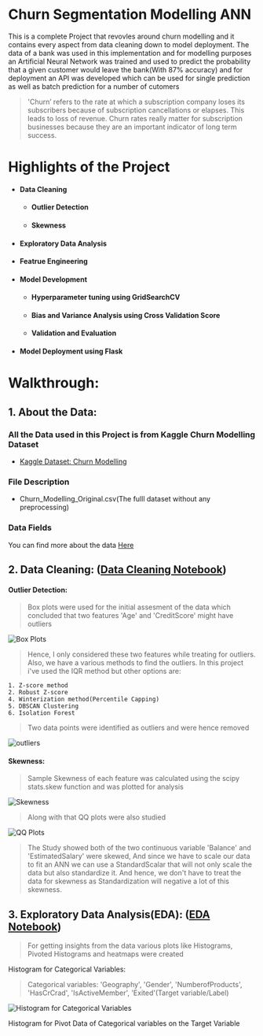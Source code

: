 # Churn Segmentation Modelling ANN

This is a complete Project that revovles around churn modelling and it contains every aspect from data cleaning down to model deployment. The data of a bank was used in this implementation and for modelling purposes an Artificial Neural Network was trained and used to predict the probability that a given customer would leave the bank(With 87% accuracy) and for deployment an API was developed which can be used for single prediction as well as batch prediction for a number of cutomers

> 'Churn’ refers to the rate at which a subscription company loses its subscribers because of subscription cancellations or elapses. This leads to loss of revenue. Churn rates really matter for subscription businesses because they are an important indicator of long term success.  
# Highlights of the Project

- #### Data Cleaning
    - #### Outlier Detection
    - #### Skewness
- #### Exploratory Data Analysis
- #### Featrue Engineering
- #### Model Development
    - #### Hyperparameter tuning using GridSearchCV
    - #### Bias and Variance Analysis using Cross Validation Score
    - #### Validation and Evaluation
- #### Model Deployment using Flask 

# Walkthrough:

## 1. About the Data:

### All the Data used in this Project is from Kaggle Churn Modelling Dataset  

- [Kaggle Dataset: Churn Modelling](https://www.kaggle.com/shrutimechlearn/churn-modelling)  

### File Description

- Churn_Modelling_Original.csv(The fulll dataset without any preprocessing)

### Data Fields

You can find more about the data [Here](https://www.kaggle.com/shrutimechlearn/churn-modelling)

## 2. Data Cleaning: ([Data Cleaning Notebook](https://github.com/ITrustNumbers/Churn_Segmentation_Modelling_ANN/blob/master/Data_Cleaning_and_EDA.ipynb))

#### Outlier Detection:

> Box plots were used for the initial assesment of the data which concluded that two features 'Age' and 'CreditScore' might have outliers

![Box Plots](https://github.com/ITrustNumbers/Churn_Segmentation_Modelling_ANN/blob/master/Visualizations/Box_Plots.png)  

> Hence, I only considered these two features while treating for outliers.  
Also, we have a various methods to find the outliers. In this project i've used the IQR method but other options are:

    1. Z-score method
    2. Robust Z-score
    4. Winterization method(Percentile Capping)
    5. DBSCAN Clustering
    6. Isolation Forest
    
> Two data points were identified as outliers and were hence removed

![outliers](https://github.com/ITrustNumbers/Churn_Segmentation_Modelling_ANN/blob/master/_images/Outliers.png)

#### Skewness:

> Sample Skewness of each feature was calculated using the scipy stats.skew function and was plotted for analysis

![Skewness](https://github.com/ITrustNumbers/Churn_Segmentation_Modelling_ANN/blob/master/Visualizations/Skewness_Plot.png)

> Along with that QQ plots were also studied

![QQ Plots](https://github.com/ITrustNumbers/Churn_Segmentation_Modelling_ANN/blob/master/Visualizations/QQ_Plots.png)

> The Study showed both of the two continuous variable 'Balance' and 'EstimatedSalary' were skewed, And since we have to scale our data to fit an ANN we can use a StandardScalar that will not only scale the data but also standardize it. And hence, we don't have to treat the data for skewness as Standardization will negative a lot of this skewness.

## 3. Exploratory Data Analysis(EDA): ([EDA Notebook](https://github.com/ITrustNumbers/Churn_Segmentation_Modelling_ANN/blob/master/Data_Cleaning_and_EDA.ipynb))

> For getting insights from the data various plots like Histograms, Pivoted Histograms and heatmaps were created

Histogram for Categorical Variables:
> Categorical variables: 'Geography', 'Gender', 'NumberofProducts', 'HasCrCrad', 'IsActiveMember', 'Exited'(Target variable/Label)

![Histogram for Categorical Variables](https://github.com/ITrustNumbers/Churn_Segmentation_Modelling_ANN/blob/master/Visualizations/Histograms.png)

Histogram for Pivot Data of Categorical variables on the Target Variable


